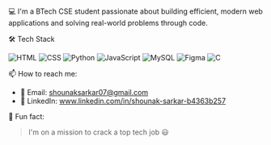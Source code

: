 💻 I'm a BTech CSE student passionate about building efficient, modern web applications and solving real-world problems through code.

🛠️ Tech Stack

![HTML](https://img.shields.io/badge/HTML5-E34F26?style=for-the-badge&logo=html5&logoColor=white)
![CSS](https://img.shields.io/badge/CSS3-1572B6?style=for-the-badge&logo=css3&logoColor=white)
![Python](https://img.shields.io/badge/Python-3776AB?style=for-the-badge&logo=python&logoColor=white)
![JavaScript](https://img.shields.io/badge/JavaScript-F7DF1E?style=for-the-badge&logo=javascript&logoColor=black)
![MySQL](https://img.shields.io/badge/MySQL-005C84?style=for-the-badge&logo=mysql&logoColor=white)
![Figma](https://img.shields.io/badge/Figma-F24E1E?style=for-the-badge&logo=figma&logoColor=white)
![C](https://img.shields.io/badge/C-00599C?style=for-the-badge&logo=c&logoColor=white)


📫 How to reach me:
- 📧 Email: shounaksarkar07@gmail.com
- 💼 LinkedIn: www.linkedin.com/in/shounak-sarkar-b4363b257

🎯 Fun fact:
> I'm on a mission to crack a top tech job 😃

<!---
shounakhere/shounakhere is a ✨ special ✨ repository because its `README.md` (this file) appears on your GitHub profile.
You can click the Preview link to take a look at your changes.
--->
